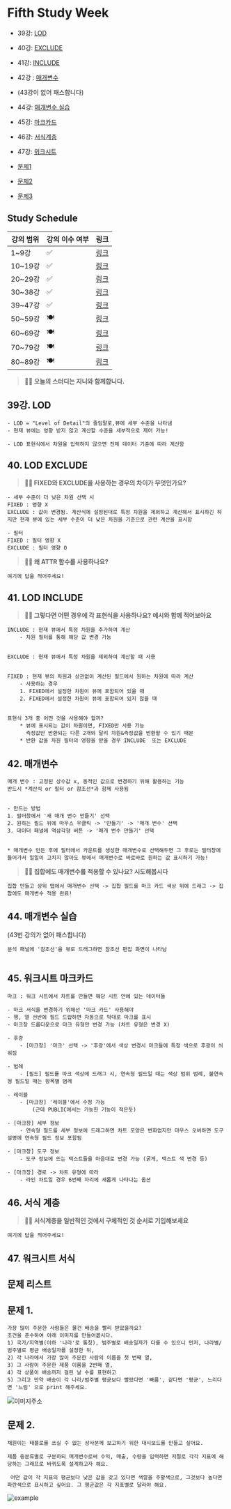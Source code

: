 # Fifth Study Week

- 39강: [LOD](#39강-lod)

- 40강: [EXCLUDE](#40-lod-exclude)

- 41강: [INCLUDE](#41-lod-include)

- 42강 : [매개변수](#42-매개변수)

* (43강이 없어 패스합니다)
- 44강: [매개변수 실습](#44-매개변수-실습)

- 45강: [마크카드](#45-워크시트-마크카드)

- 46강: [서식계층](#46-서식-계층)

- 47강: [워크시트](#47-워크시트-서식)

- [문제1](#문제-1)

- [문제2](#문제-2)

- [문제3](#문제-3)

## Study Schedule

| 강의 범위     | 강의 이수 여부 | 링크                                                                                                        |
|--------------|---------|-----------------------------------------------------------------------------------------------------------|
| 1~9강        |  ✅      | [링크](https://www.youtube.com/watch?v=AXkaUrJs-Ko&list=PL87tgIIryGsa5vdz6MsaOEF8PK-YqK3fz&index=84)       |
| 10~19강      | ✅      | [링크](https://www.youtube.com/watch?v=AXkaUrJs-Ko&list=PL87tgIIryGsa5vdz6MsaOEF8PK-YqK3fz&index=75)       |
| 20~29강      | ✅      | [링크](https://www.youtube.com/watch?v=AXkaUrJs-Ko&list=PL87tgIIryGsa5vdz6MsaOEF8PK-YqK3fz&index=65)       |
| 30~38강      | ✅      | [링크](https://www.youtube.com/watch?v=e6J0Ljd6h44&list=PL87tgIIryGsa5vdz6MsaOEF8PK-YqK3fz&index=55)       |
| 39~47강      | ✅      | [링크](https://www.youtube.com/watch?v=AXkaUrJs-Ko&list=PL87tgIIryGsa5vdz6MsaOEF8PK-YqK3fz&index=45)       |
| 50~59강      | 🍽️      | [링크](https://www.youtube.com/watch?v=AXkaUrJs-Ko&list=PL87tgIIryGsa5vdz6MsaOEF8PK-YqK3fz&index=35)       |
| 60~69강      | 🍽️      | [링크](https://www.youtube.com/watch?v=AXkaUrJs-Ko&list=PL87tgIIryGsa5vdz6MsaOEF8PK-YqK3fz&index=25)       |
| 70~79강      | 🍽️      | [링크](https://www.youtube.com/watch?v=AXkaUrJs-Ko&list=PL87tgIIryGsa5vdz6MsaOEF8PK-YqK3fz&index=15)       |
| 80~89강      | 🍽️      | [링크](https://www.youtube.com/watch?v=AXkaUrJs-Ko&list=PL87tgIIryGsa5vdz6MsaOEF8PK-YqK3fz&index=5)        |


<!-- 여기까진 그대로 둬 주세요-->

> **🧞‍♀️ 오늘의 스터디는 지니와 함께합니다.**


## 39강. LOD

<!-- INCLUDE, EXCLUDE, FIXED 등 본 강의에서 알게 된 LOD 표현식에 대해 알게 된 점을 적어주세요. -->

```
- LOD = "Level of Detail"의 줄임말로,뷰에 세부 수준을 나타냄
- 현재 뷰에는 영향 받지 않고 계산할 수준을 세부적으로 제어 가능!

- LOD 표현식에서 차원을 입력하지 않으면 전체 데이터 기준에 따라 계산함
```

## 40. LOD EXCLUDE

<!-- INCLUDE, EXCLUDE, FIXED 등 본 강의에서 알게 된 LOD 표현식에 대해 알게 된 점을 적고, 아래 두 질문에 답해보세요 :) -->


> **🧞‍♀️ FIXED와 EXCLUDE을 사용하는 경우의 차이가 무엇인가요?**

```
- 세부 수준이 더 낮은 차원 선택 시
FIXED : 영향 X
EXCLUDE : 값이 변경됨. 계산식에 설정된대로 특정 차원을 제외하고 계산해서 표시하긴 하지만 현재 뷰에 있는 세부 수준이 더 낮은 차원을 기준으로 관련 계산을 표시함

- 필터
FIXED : 필터 영향 X
EXCLUDE : 필터 영향 O
```

> **🧞‍♀️ 왜 ATTR 함수를 사용하나요?**

```
여기에 답을 적어주세요!
```


## 41. LOD INCLUDE

<!-- INCLUDE, EXCLUDE, FIXED 등 본 강의에서 알게 된 LOD 표현식에 대해 알게 된 점을 적고, 아래 두 질문에 답해보세요 :) -->


> **🧞‍♀️ 그렇다면 어떤 경우에 각 표현식을 사용하나요? 예시와 함께 적어보아요**


```
INCLUDE : 현재 뷰에서 특정 차원을 추가하여 계산
    - 차원 필터를 통해 해당 값 변경 가능 


EXCLUDE : 현재 뷰에서 특정 차원을 제외하여 계산할 때 사용
    

FIXED : 현재 뷰의 차원과 상관없이 계산된 필드에서 원하는 차원에 따라 계산
    - 사용하는 경우
    1. FIXED에서 설정한 차원이 뷰에 포함되어 있을 때
    2. FIXED에서 설정한 차원이 뷰에 포함되어 있지 않을 때


표현식 3개 중 어떤 것을 사용해야 할까?
    * 뷰에 표시되는 값이 차원이면, FIXED만 사용 가능
      측정값만 반환되는 다른 2개와 달리 차원&측정값을 반환할 수 있기 때문 
    * 반환 값을 차원 필터의 영향을 받을 경우 INCLUDE  또는 EXCLUDE
```


## 42. 매개변수

<!-- 매개변수에 대해 알게 된 점을 적어주세요 -->
```
매개 변수 : 고정된 상수값 x, 동적인 값으로 변경하기 위해 활용하는 기능
반드시 *계산식 or 필터 or 참조선*과 함께 사용됨


- 만드는 방법
1. 필터창에서 '새 매개 변수 만들기' 선택
2. 원하는 필드 위에 마우스 우클릭 -> '만들기' -> '매개 변수' 선택 
3. 데이터 패널에 역삼각형 버튼 -> '매개 변수 만들기' 선택


* 매개변수 만든 후에 필터에서 카운트를 생성한 매개변수로 선택해두면 그 후로는 필터창에 들어가서 일일이 고치지 않아도 뷰에서 매개변수로 바로바로 원하는 값 표시하기 가능!
```


> **🧞‍♀️ 집합에도 매개변수를 적용할 수 있나요? 시도해봅시다**
```
집합 만들고 상위 탭에서 매개변수 선택 -> 집합 필드를 마크 카드 색상 위에 드래그 -> 집합에도 매개변수 적용 완료! 
```




## 44. 매개변수 실습
(43번 강의가 없어 패스합니다)

<!-- 매개변수에 대해 알게 된 점을 적어주세요 -->

```
분석 패널에 '참조선'을 뷰로 드래그하면 참조선 편집 화면이 나타남 


```


## 45. 워크시트 마크카드

<!-- 마크카드에 대해 알게 된 점을 적어주세요 -->
```
마크 : 워크 시트에서 차트를 만들면 해당 시트 안에 있는 데이터들

- 마크 서식을 변경하기 위해선 '마크 카드' 사용해야
- 행, 열 선반에 필드 드랍하면 자동으로 막대로 마크를 표시
- 마크창 드롭다운으로 마크 유형만 변경 가능 (차트 유형은 변경 X)

- 후광
    - [마크창] '마크' 선택 -> '후광'에서 색상 변경시 마크들에 특정 색으로 후광이 씌워짐

- 범례
    - [필드] 필드를 마크 색상에 드래그 시, 연속형 필드일 때는 색상 범위 범례, 불연속형 필드일 때는 항목별 범례

- 레이블
    - [마크창] '레이블'에서 수정 가능
        (근데 PUBLIC에서는 가능한 기능이 적은듯)

- [마크창] 세부 정보
    - 연속형 필드를 세부 정보에 드래그하면 차트 모양은 변화없지만 마우스 오버하면 도구 설명에 연속형 필드 정보 포함됨

- [마크창] 도구 정보
    - 도구 정보에 뜨는 텍스트들을 마음대로 변경 가능 (굵게, 텍스트 색 변경 등)

- [마크창] 경로 -> 차트 유형에 따라
    - 라인 차트일 경우 6번째 자리에 새롭게 나타나는 옵션
```


## 46. 서식 계층

<!-- 서식계층에 대해 알게 된 점을 적어주세요 -->

> **🧞‍♀️ 서식계층을 일반적인 것에서 구체적인 것 순서로 기입해보세요**


```
여기에 답을 적어주세요!
```


## 47. 워크시트 서식

<!-- 워크시트 서식에 대해 알게 된 점을 적어주세요!-->



## 문제 리스트



## 문제 1.

```
가장 많이 주문한 사람들은 물건 배송을 빨리 받았을까요?
조건을 준수하여 아래 이미지를 만들어봆시다.
1) 국가/지역별(이하 '나라'로 통칭), 범주별로 배송일자가 다를 수 있으니 먼저, 나라별/범주별로 평균 배송일자를 설정한 뒤,
2) 각 나라에서 가장 많이 주문한 사람의 이름을 첫 번째 열,
3) 그 사람이 주문한 제품 이름을 2번째 열,
4) 각 상품이 배송까지 걸린 날 수를 표현하고
5) 그리고 만약 배송이 각 나라/범주별 평균보다 빨랐다면 '빠름', 같다면 '평균', 느리다면 '느림' 으로 print 해주세요. 
```

![이미지주소](https://github.com/yousrchive/BUSINESS-INTELLIGENCE-TABLEAU/blob/main/study/img/2nd%20study/%E1%84%89%E1%85%B3%E1%84%8F%E1%85%B3%E1%84%85%E1%85%B5%E1%86%AB%E1%84%89%E1%85%A3%E1%86%BA%202024-08-13%20%E1%84%8B%E1%85%A9%E1%84%8C%E1%85%A5%E1%86%AB%2010.12.36.png?raw=true)

<!-- 여기까지 오는 과정 중 알게 된 점을 기입하고, 결과는 시트 명을 본인 이름으로 바꾸어 표시해주세요.-->

## 문제 2.

```
채원이는 태블로를 쓰실 수 없는 상사분께 보고하기 위한 대시보드를 만들고 싶어요. 

제품 중분류별로 구분하되 매개변수로써 수익, 매출, 수량을 입력하면 저절로 각각 지표에 해당하는 그래프로 바뀌도록 설계하고자 해요.

 어떤 값이 각 지표의 평균보다 낮은 값을 갖고 있다면 색깔을 주황색으로, 그것보다 높다면 파란색으로 표시하고 싶어요. 그 평균값은 각 지표별로 달라야 해요.
```

![example](https://github.com/yousrchive/BUSINESS-INTELLIGENCE-TABLEAU/blob/main/study/img/2nd%20study/%E1%84%83%E1%85%A1%E1%84%8B%E1%85%AE%E1%86%AB%E1%84%85%E1%85%A9%E1%84%83%E1%85%B3.png?raw=true)

<!-- 예시 사진은 지워주세요-->